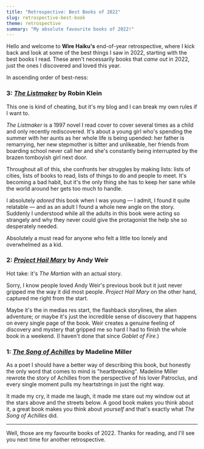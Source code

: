 ```yaml
---
title: "Retrospective: Best Books of 2022"
slug: retrospective-best-book
theme: retrospective
summary: "My absolute favourite books of 2022!"
---
```


Hello and welcome to **Wire Haiku's** end-of-year retrospective, where I kick back and look at some of the best things I saw in 2022, starting with the best books I read.
These aren't necessarily books that *came out* in 2022, just the ones I discovered and loved this year.

In ascending order of best-ness:

### 3: [*The Listmaker*][1] by Robin Klein

This one is kind of cheating, but it's my blog and I can break my own rules if I want to.

*The Listmaker* is a 1997 novel I read cover to cover several times as a child and only recently rediscovered.
It's about a young girl who's spending the summer with her aunts as her whole life is being upended: her father is remarrying, her new stepmother is bitter and unlikeable, her friends from boarding school never call her and she's constantly being interrupted by the brazen tomboyish girl next door.

Throughout all of this, she confronts her struggles by making lists: lists of cities, lists of books to read, lists of things to do and people to meet.
It's becoming a bad habit, but it's the only thing she has to keep her sane while the world around her gets too much to handle.

I absolutely *adored* this book when I was young — I admit, I found it quite relatable — and as an adult I found a whole new angle on the story.
Suddenly I understood while all the adults in this book were acting so strangely and why they never could give the protagonist the help she so desperately needed.

Absolutely a must read for anyone who felt a little too lonely and overwhelmed as a kid.

### 2: [*Project Hail Mary*][2] by Andy Weir

Hot take: it's *The Martian* with an actual story.

Sorry, I know people loved Andy Weir's previous book but it just never gripped me the way it did most people.
*Project Hail Mary* on the other hand, captured me right from the start.

Maybe it's the in medias res start, the flashback storylines, the alien adventure; or maybe it's just the incredible sense of discovery that happens on every single page of the book.
Weir creates a genuine feeling of discovery and mystery that gripped me so hard I had to finish the whole book in a weekend.
(I haven't done that since *Goblet of Fire*.)

### 1: [*The Song of Achilles*][3] by Madeline Miller

As a poet I should have a better way of describing this book, but honestly the only word that comes to mind is "heartbreaking".
Madeline Miller rewrote the story of Achilles from the perspective of his lover Patroclus, and every single moment pulls my heartstrings in just the right way.

It made my cry, it made me laugh, it made me stare out my window out at the stars above and the streets below.
A good book makes you think about it, a great book makes you think about *yourself* and that's exactly what *The Song of Achilles* did.

---

Well, those are my favourite books of 2022.
Thanks for reading, and I'll see you next time for another retrospective.

[1]: https://www.goodreads.com/en/book/show/1706360.The_Listmaker
[2]: https://www.goodreads.com/book/show/54493401-project-hail-mary
[3]: https://www.goodreads.com/book/show/13623848-the-song-of-achilles
